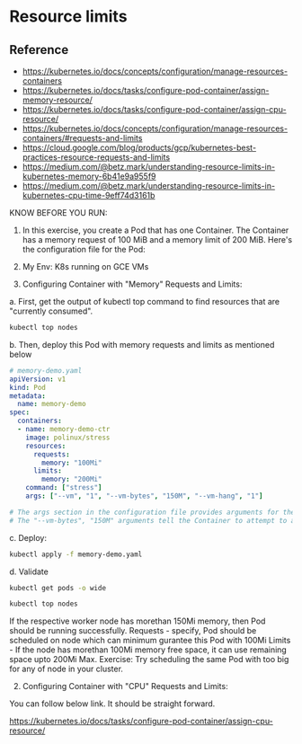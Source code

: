 # Resource limits

## Reference

* https://kubernetes.io/docs/concepts/configuration/manage-resources-containers
* https://kubernetes.io/docs/tasks/configure-pod-container/assign-memory-resource/
* https://kubernetes.io/docs/tasks/configure-pod-container/assign-cpu-resource/
* https://kubernetes.io/docs/concepts/configuration/manage-resources-containers/#requests-and-limits
* https://cloud.google.com/blog/products/gcp/kubernetes-best-practices-resource-requests-and-limits
* https://medium.com/@betz.mark/understanding-resource-limits-in-kubernetes-memory-6b41e9a955f9
* https://medium.com/@betz.mark/understanding-resource-limits-in-kubernetes-cpu-time-9eff74d3161b

KNOW BEFORE YOU RUN:

1. In this exercise, you create a Pod that has one Container. 
The Container has a memory request of 100 MiB and a memory limit of 200 MiB. 
Here's the configuration file for the Pod:

2. My Env: K8s running on GCE VMs

1. Configuring Container with "Memory" Requests and Limits:

a. First, get the output of kubectl top command to find resources that are "currently consumed".

```bash
kubectl top nodes
```

b. Then, deploy this Pod with memory requests and limits as mentioned below

```yaml
# memory-demo.yaml
apiVersion: v1
kind: Pod
metadata:
  name: memory-demo
spec:
  containers:
  - name: memory-demo-ctr
    image: polinux/stress
    resources:
      requests:
        memory: "100Mi"
      limits:
        memory: "200Mi"
    command: ["stress"]
    args: ["--vm", "1", "--vm-bytes", "150M", "--vm-hang", "1"]

# The args section in the configuration file provides arguments for the Container when it starts. 
# The "--vm-bytes", "150M" arguments tell the Container to attempt to allocate 150 MiB of memory
```



c. Deploy:

```bash
kubectl apply -f memory-demo.yaml
```

d. Validate

```bash
kubectl get pods -o wide

kubectl top nodes
```

If the respective worker node has morethan 150Mi memory, then Pod should be running successfully.
Requests - specify, Pod should be scheduled on node which can minimum gurantee this Pod with 100Mi
Limits - If the node has morethan 100Mi memory free space, it can use remaining space upto 200Mi Max.
Exercise: Try scheduling the same Pod with too big for any of node in your cluster.

2. Configuring Container with "CPU" Requests and Limits:

You can follow below link. It should be straight forward.

https://kubernetes.io/docs/tasks/configure-pod-container/assign-cpu-resource/
